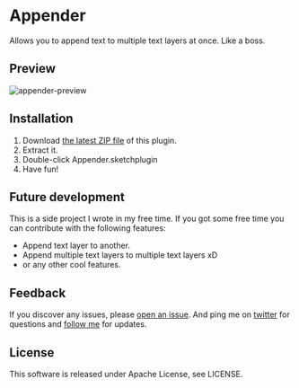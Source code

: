 # Appender
Allows you to append text to multiple text layers at once. Like a boss.

## Preview
![appender-preview](https://cloud.githubusercontent.com/assets/13232193/21555686/090b30a0-ce23-11e6-8660-99fa99fd1030.gif)

## Installation
1. Download [the latest ZIP file][1] of this plugin.
2. Extract it.
3. Double-click Appender.sketchplugin
4. Have fun!

## Future development
This is a side project I wrote in my free time. If you got some free time you can contribute with the following features:
* Append text layer to another.
* Append multiple text layers to multiple text layers xD
* or any other cool features.

## Feedback
If you discover any issues, please [open an issue][2].
And ping me on [twitter][3] for questions and [follow me][3] for updates.

## License
This software is released under Apache License, see LICENSE.

[1]: https://github.com/ahmedshaalan/appender-sketch-plugin/archive/master.zip
[2]: https://github.com/ahmedshaalan/appender-sketch-plugin/issues
[3]: https://twitter.com/ahmed_shaalan